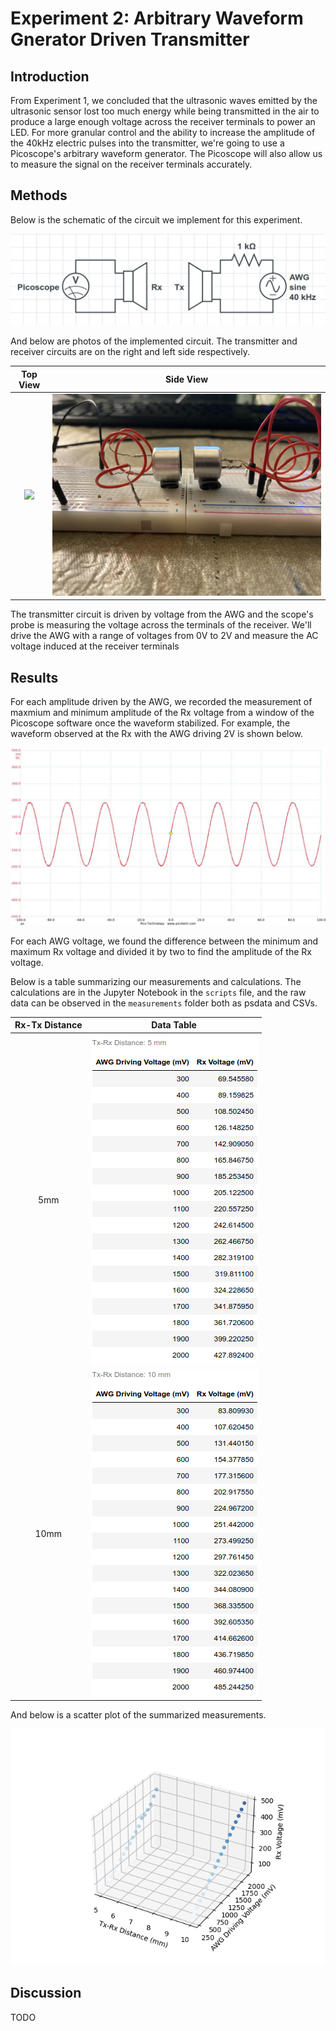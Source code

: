 # Experiment 2: Arbitrary Waveform Gnerator Driven Transmitter

## Introduction

From Experiment 1, we concluded that the ultrasonic waves emitted by the ultrasonic sensor lost too much energy while being transmitted in the air to produce a large enough voltage across the receiver terminals to power an LED. For more granular control and the ability to increase the amplitude of the 40kHz electric pulses into the transmitter, we're going to use a Picoscope's arbitrary waveform generator. The Picoscope will also allow us to measure the signal on the receiver terminals accurately.


## Methods

Below is the schematic of the circuit we implement for this experiment.

![Tx-Rx Schematic](docs/AWG_Schematic.png)


And below are photos of the implemented circuit. The transmitter and receiver circuits are on the right and left side respectively.

Top View                   |  Side View
:-------------------------:|:-------------------------:
![](docs/AWG_TopView.jpg)  |  ![](docs/AWG_SideView.jpg)

The transmitter circuit is driven by voltage from the AWG and the scope's probe is measuring the voltage across the terminals of the receiver. We'll drive the AWG with a range of voltages from 0V to 2V and measure the AC voltage induced at the receiver terminals

## Results

For each amplitude driven by the AWG, we recorded the measurement of maxmium and minimum amplitude of the Rx voltage from a window of the Picoscope software once the waveform stabilized. For example, the waveform observed at the Rx with the AWG driving 2V is shown below.

![](docs/1V_Rx_waveform.jpg)

For each AWG voltage, we found the difference between the minimum and maximum Rx voltage and divided it by two to find the amplitude of the Rx voltage.

Below is a table summarizing our measurements and calculations. The calculations are in the Jupyter Notebook in the `scripts` file, and the raw data can be observed in the `measurements` folder both as psdata and CSVs.

Rx-Tx Distance				          | Data Table
:------------------------------:|:------------------------------:
5mm				                      | ![](docs/data_5mm.png)
10mm				                  | ![](docs/data_10mm.png)

And below is a scatter plot of the summarized measurements.

![](docs/Rx_AWG_distance_plot.png)

## Discussion

TODO
